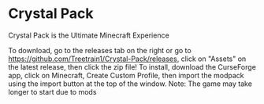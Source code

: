 # Crystal Pack
Crystal Pack is the Ultimate Minecraft Experience

To download, go to the releases tab on the right or go to https://github.com/Treetrain1/Crystal-Pack/releases, click on "Assets" on the latest release, then click the zip file!
To install, download the CurseForge app, click on Minecraft, Create Custom Profile, then import the modpack using the import button at the top of the window.
Note: The game may take longer to start due to mods
